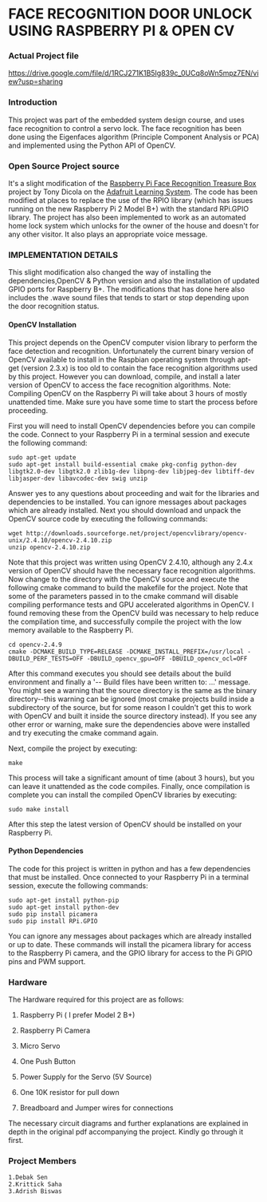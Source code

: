 # FACE RECOGNITION DOOR UNLOCK USING RASPBERRY PI & OPEN CV

### Actual Project file 
https://drive.google.com/file/d/1RCJ271K1B5Ig839c_0UCq8oWn5mpz7EN/view?usp=sharing

### Introduction
This project was part of the embedded system design course, and uses face recognition to control a servo lock. The face recognition has been done using the Eigenfaces algorithm (Principle Component Analysis or PCA) and implemented using the Python API of OpenCV.

### Open Source Project source
It's a slight modification of the [Raspberry Pi Face Recognition Treasure Box](https://github.com/tdicola/pi-facerec-box) project by Tony Dicola on the [Adafruit Learning System](https://learn.adafruit.com/raspberry-pi-face-recognition-treasure-box/overview). The code has been modified at places to replace the use of the RPIO library (which has issues running on the new Raspberry Pi 2 Model B+) with the standard RPi.GPIO library. The project has also been implemented to work as an automated home lock system which unlocks for the owner of the house and doesn't for any other visitor. It also plays an appropriate voice message.



### IMPLEMENTATION DETAILS

This slight modification also changed the way of installing the dependencies,OpenCV & Python version and also the installation of updated
GPIO ports for Raspberry B+. The modifications that has done here also includes the .wave sound files that tends to start or stop depending upon the door recognition status.


#### OpenCV Installation
This project depends on the OpenCV computer vision library to perform the face detection and recognition. Unfortunately the current binary version of OpenCV available to install in the Raspbian operating system through apt-get (version 2.3.x) is too old to contain the face recognition algorithms used by this project. However you can download, compile, and install a later version of OpenCV to access the face recognition algorithms.
Note: Compiling OpenCV on the Raspberry Pi will take about 3 hours of mostly unattended time. Make sure you have some time to start the process before proceeding.

First you will need to install OpenCV dependencies before you can compile the code. Connect to your Raspberry Pi in a terminal session and execute the following command:
```
sudo apt-get update
sudo apt-get install build-essential cmake pkg-config python-dev libgtk2.0-dev libgtk2.0 zlib1g-dev libpng-dev libjpeg-dev libtiff-dev libjasper-dev libavcodec-dev swig unzip
```
Answer yes to any questions about proceeding and wait for the libraries and dependencies to be installed. You can ignore messages about packages which are already installed.
Next you should download and unpack the OpenCV source code by executing the following commands:
```
wget http://downloads.sourceforge.net/project/opencvlibrary/opencv-unix/2.4.10/opencv-2.4.10.zip
unzip opencv-2.4.10.zip
```
Note that this project was written using OpenCV 2.4.10, although any 2.4.x version of OpenCV should have the necessary face recognition algorithms.
Now change to the directory with the OpenCV source and execute the following cmake command to build the makefile for the project. Note that some of the parameters passed in to the cmake command will disable compiling performance tests and GPU accelerated algorithms in OpenCV. I found removing these from the OpenCV build was necessary to help reduce the compilation time, and successfully compile the project with the low memory available to the Raspberry Pi.
```
cd opencv-2.4.9
cmake -DCMAKE_BUILD_TYPE=RELEASE -DCMAKE_INSTALL_PREFIX=/usr/local -DBUILD_PERF_TESTS=OFF -DBUILD_opencv_gpu=OFF -DBUILD_opencv_ocl=OFF
```
After this command executes you should see details about the build environment and finally a '-- Build files have been written to: ...' message. You might see a warning that the source directory is the same as the binary directory--this warning can be ignored (most cmake projects build inside a subdirectory of the source, but for some reason I couldn't get this to work with OpenCV and built it inside the source directory instead). If you see any other error or warning, make sure the dependencies above were installed and try executing the cmake command again.

Next, compile the project by executing:
```
make
```
This process will take a significant amount of time (about 3 hours), but you can leave it unattended as the code compiles.
Finally, once compilation is complete you can install the compiled OpenCV libraries by executing:
```
sudo make install
```
After this step the latest version of OpenCV should be installed on your Raspberry Pi.

#### Python Dependencies
The code for this project is written in python and has a few dependencies that must be installed. Once connected to your Raspberry Pi in a terminal session, execute the following commands:
```
sudo apt-get install python-pip
sudo apt-get install python-dev
sudo pip install picamera
sudo pip install RPi.GPIO
```
You can ignore any messages about packages which are already installed or up to date. These commands will install the picamera library for access to the Raspberry Pi camera, and the GPIO library for access to the Pi GPIO pins and PWM support.

### Hardware
The Hardware required for this project are as follows:
1. Raspberry Pi ( I prefer Model 2 B+)

2. Raspberry Pi Camera

3. Micro Servo

4. One Push Button

5. Power Supply for the Servo (5V Source)

6. One 10K resistor for pull down

7. Breadboard and Jumper wires for connections

The necessary circuit diagrams and further explanations are explained in depth in the original pdf accompanying the project. Kindly go through it first.

### Project Members 
	
	1.Debak Sen 
	2.Krittick Saha
	3.Adrish Biswas
